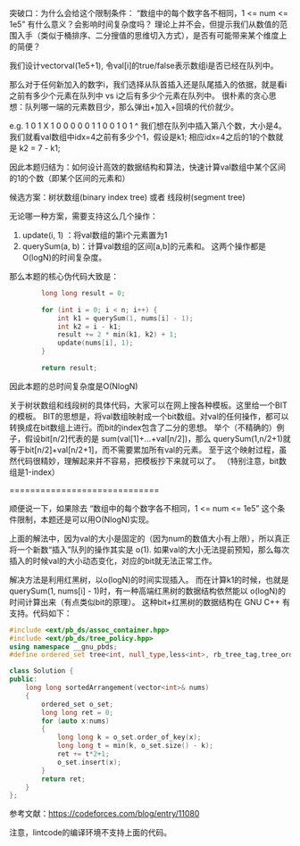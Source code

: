 突破口：为什么会给这个限制条件： “数组中的每个数字各不相同，1 <= num <= 1e5” 有什么意义？会影响时间复杂度吗？
理论上并不会，但提示我们从数值的范围入手（类似于桶排序、二分搜值的思维切入方式），是否有可能带来某个维度上的简便？

我们设计vector<bool>val(1e5+1), 令val[i]的true/false表示数组i是否已经在队列中。

那么对于任何新加入的数字i，我们选择从队首插入还是队尾插入的依据，就是看i之前有多少个元素在队列中 vs i之后有多少个元素在队列中。
很朴素的贪心思想：队列哪一端的元素数目少，那么弹出+加入+回填的代价就少。

e.g. 1 0 1  X   1 0 0 0 0 0 1 1 0 0 1 0 1 
            ^
我们想在队列中插入第八个数，大小是4。我们就看val数组中idx=4之前有多少个1，假设是k1; 相应idx=4之后的1的个数就是 k2 = 7 - k1;

因此本题归结为：如何设计高效的数据结构和算法，快速计算val数组中某个区间的1的个数（即某个区间的元素和）

候选方案：树状数组(binary index tree) 或者 线段树(segment tree)

无论哪一种方案，需要支持这么几个操作：
1. update(i, 1) ：将val数组的第i个元素置为1
2. querySum(a, b)：计算val数组的区间[a,b]的元素和。
这两个操作都是O(logN)的时间复杂度。


那么本题的核心伪代码大致是：

```cpp
        long long result = 0;
        
        for (int i = 0; i < n; i++) {
            int k1 = querySum(1, nums[i] - 1);
            int k2 = i - k1;
            result += 2 * min(k1, k2) + 1;
            update(nums[i], 1);
        }
        
        return result;
```
因此本题的总时间复杂度是O(NlogN)

关于树状数组和线段树的具体代码，大家可以在网上搜各种模板。这里给一个BIT的模板。
BIT的思想是，将val数组映射成一个bit数组。对val的任何操作，都可以转换成在bit数组上进行。而bit的index包含了二分的思想。
举个（不精确的）例子，假设bit[n/2]代表的是 sum(val[1]+...+val[n/2])，那么 querySum(1,n/2+1)就等于bit[n/2]+val[n/2+1]，而不需要累加所有val的元素。
至于这个映射过程，虽然代码很精妙，理解起来并不容易，把模板抄下来就可以了。
（特别注意，bit数组是1-index）


=============================

顺便说一下，如果除去 “数组中的每个数字各不相同，1 <= num <= 1e5” 这个条件限制，本题还是可以用O(NlogN)实现。

上面的解法中，因为val的大小是固定的（因为num的数值大小有上限），所以真正将一个新数“插入”队列的操作其实是 o(1). 
如果val的大小无法提前预知，那么每次插入的时候val的大小动态变化，对应的bit就无法正常工作。

解决方法是利用红黑树，以o(logN)的时间实现插入。
而在计算k1的时候，也就是 querySum(1, nums[i] - 1)时，有一种高端红黑树的数据结构依然能以 o(logN)的时间计算出来（有点类似bit的原理）。
这种bit+红黑树的数据结构在 GNU C++ 有支持。代码如下：
```cpp
#include <ext/pb_ds/assoc_container.hpp>
#include <ext/pb_ds/tree_policy.hpp>
using namespace __gnu_pbds;   
#define ordered_set tree<int, null_type,less<int>, rb_tree_tag,tree_order_statistics_node_update> 

class Solution {
public:
    long long sortedArrangement(vector<int>& nums) 
    {
        ordered_set o_set; 
        long long ret = 0;        
        for (auto x:nums)
        {
            long long k = o_set.order_of_key(x);
            long long t = min(k, o_set.size() - k);
            ret += t*2+1;
            o_set.insert(x);            
        }
        return ret;
    }
};
```
参考文献：https://codeforces.com/blog/entry/11080

注意，lintcode的编译环境不支持上面的代码。
